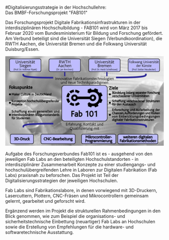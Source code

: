 #Digitalisierungsstrategie in der Hochschullehre: </br> Das BMBF-Forschungsprojekt "FAB101"

Das Forschungsprojekt Digitale Fabrikationsinfrastrukturen in der interdisziplinären Hochschulbildung - FAB101 wird von März 2017 bis Februar 2020 vom Bundesministerium für Bildung und Forschung gefördert. Am Verbund beteiligt sind die Universität Siegen (Verbundkoordination), die RWTH Aachen, die Universität Bremen und die Folkwang Universität Duisburg/Essen.  

![Projektdiagramm](images/diagram.jpg)

Aufgabe des Forschungsverbundes Fab101 ist es - ausgehend von den jeweiligen Fab Labs an den beteiligten Hochschulstandorten - in interdisziplinärer Zusammenarbeit Konzepte zu einer studiengangs- und hochschulübergreifenden Lehre in Laboren zur Digitalen Fabrikation (Fab Labs) praxisnah zu beforschen. Das Projekt ist Teil der Digitalisierungsstrategien der jeweiligen Hochschulen.  

Fab Labs sind Fabrikationslabore, in denen vorwiegend mit 3D-Druckern, Lasercuttern, Plottern, CNC-Fräsen und Mikrocontrollern gemeinsam gelernt, gearbeitet und geforscht wird.  

Ergänzend werden im Projekt die strukturellen Rahmenbedingungen in den Blick genommen, wie zum Beispiel die organisations- und sicherheitstechnische Einbettung (neuartiger) Fab Labs an Hochschulen sowie die Erstellung von Empfehlungen für die hardware- und softwaretechnische Ausstattung.


